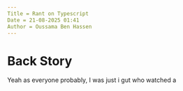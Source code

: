 ```yaml
--- 
Title = Rant on Typescript
Date = 21-08-2025 01:41
Author = Oussama Ben Hassen
---
```


# Back Story

Yeah as everyone probably, I was just i gut who watched a 
